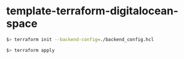 # template-terraform-digitalocean-space

```bash
$> terraform init --backend-config=./backend_config.hcl
```

```bash
$> terraform apply
```
